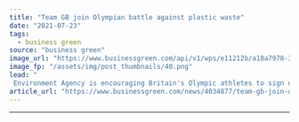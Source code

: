 ```yaml
---
title: "Team GB join Olympian battle against plastic waste"
date: "2021-07-23"
tags: 
  - business green
source: "business green"
image_url: "https://www.businessgreen.com/api/v1/wps/e11212b/a18a7978-398d-4ae2-80ed-419c5ec657e7/3/Team-GB-flyer-with-blurred-face-185x114.png"
image_fp: "/assets/img/post_thumbnails/40.png"
lead: "
 Environment Agency is encouraging Britain's Olympic athletes to sign up to the 'Big Plastic Pledge' via a flyer in their official Tokyo 2020 kit bags ..."
article_url: "https://www.businessgreen.com/news/4034877/team-gb-join-olympian-battle-plastic-waste"
---
```


---

